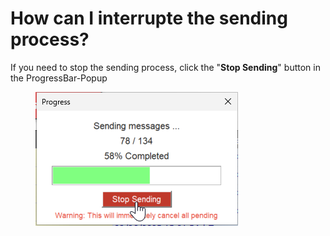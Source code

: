 # How can I interrupte the sending process?

If you need to stop the sending process, click the "**Stop Sending**" button in the ProgressBar-Popup

<div align="left"><figure><img src=".gitbook/assets/image (1) (1) (1) (1) (1) (1) (1).png" alt=""><figcaption></figcaption></figure></div>
